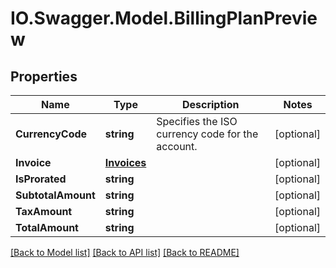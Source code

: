 # IO.Swagger.Model.BillingPlanPreview
## Properties

Name | Type | Description | Notes
------------ | ------------- | ------------- | -------------
**CurrencyCode** | **string** | Specifies the ISO currency code for the account. | [optional] 
**Invoice** | [**Invoices**](Invoices.md) |  | [optional] 
**IsProrated** | **string** |  | [optional] 
**SubtotalAmount** | **string** |  | [optional] 
**TaxAmount** | **string** |  | [optional] 
**TotalAmount** | **string** |  | [optional] 

[[Back to Model list]](../README.md#documentation-for-models) [[Back to API list]](../README.md#documentation-for-api-endpoints) [[Back to README]](../README.md)

